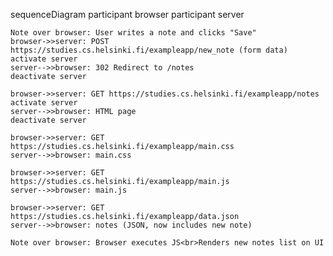 sequenceDiagram
    participant browser
    participant server

    Note over browser: User writes a note and clicks "Save"
    browser->>server: POST https://studies.cs.helsinki.fi/exampleapp/new_note (form data)
    activate server
    server-->>browser: 302 Redirect to /notes
    deactivate server

    browser->>server: GET https://studies.cs.helsinki.fi/exampleapp/notes
    activate server
    server-->>browser: HTML page
    deactivate server

    browser->>server: GET https://studies.cs.helsinki.fi/exampleapp/main.css
    server-->>browser: main.css

    browser->>server: GET https://studies.cs.helsinki.fi/exampleapp/main.js
    server-->>browser: main.js

    browser->>server: GET https://studies.cs.helsinki.fi/exampleapp/data.json
    server-->>browser: notes (JSON, now includes new note)

    Note over browser: Browser executes JS<br>Renders new notes list on UI